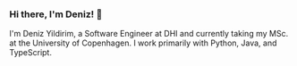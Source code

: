### Hi there, I'm Deniz! 👋

I'm Deniz Yildirim, a Software Engineer at DHI and currently taking my MSc. at the University of Copenhagen. I work primarily with Python, Java, and TypeScript.

<!--
**DenizYil/DenizYil** is a ✨ _special_ ✨ repository because its `README.md` (this file) appears on your GitHub profile.

Here are some ideas to get you started:

- 🔭 I’m currently working on ...
- 🌱 I’m currently learning ...
- 👯 I’m looking to collaborate on ...
- 🤔 I’m looking for help with ...
- 💬 Ask me about ...
- 📫 How to reach me: ...
- 😄 Pronouns: ...
- ⚡ Fun fact: ...
-->

